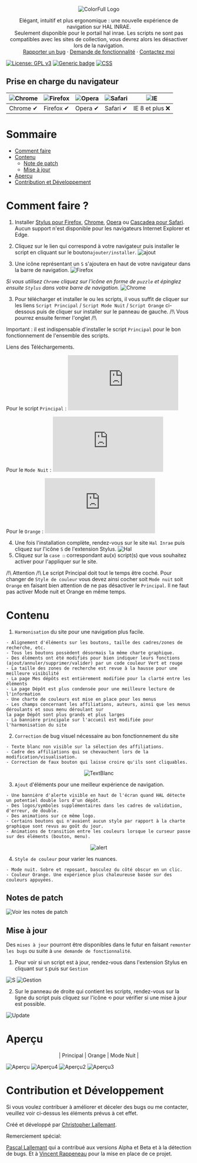 <p align="center">
  <img alt="ColorFull Logo" src="https://i.imgur.com/maSGINc.png">
  <br>
  
<p align="center">
  Elégant, intuitif et plus ergonomique : une nouvelle expérience de navigation sur HAL INRAE. 
   <br>
   Seulement disponible pour le portail hal inrae. Les scripts ne sont pas compatibles avec les sites de collection, vous devrez alors les désactiver lors de la navigation.
   <br>
  <a href="https://github.com/Hypersoby/Hal-Inrae-Scripts/issues/new?template=rapport-de-bug.md">Rapporter un bug</a>
  ·
  <a href="https://github.com/Hypersoby/Hal-Inrae-Scripts/issues/new?template=demande-de-fonctionnalit-.md">Demande de fonctionnalité</a>
  ·
  <a href="mailto:christopher.lallemant@inrae.fr?subject=Mail from our Website">Contactez moi</a>
  
[![License: GPL v3](https://img.shields.io/badge/License-GPLv3-blue.svg)](https://www.gnu.org/licenses/gpl-3.0) [![Generic badge](https://img.shields.io/badge/Version-1.0-<COLOR>.svg)](https://shields.io/) [![CSS](https://img.shields.io/badge/Language-CSS-red.svg)](https://shields.io/)
  
## Prise en charge du navigateur

![Chrome](https://cloud.githubusercontent.com/assets/398893/3528328/23bc7bc4-078e-11e4-8752-ba2809bf5cce.png) | ![Firefox](https://cloud.githubusercontent.com/assets/398893/3528329/26283ab0-078e-11e4-84d4-db2cf1009953.png) | ![Opera](https://cloud.githubusercontent.com/assets/398893/3528330/27ec9fa8-078e-11e4-95cb-709fd11dac16.png) | ![Safari](https://cloud.githubusercontent.com/assets/398893/3528331/29df8618-078e-11e4-8e3e-ed8ac738693f.png) |![IE](https://cloud.githubusercontent.com/assets/398893/3528325/20373e76-078e-11e4-8e3a-1cb86cf506f0.png)
--- | --- | --- | --- | --- |
Chrome ✔ | Firefox ✔ | Opera ✔ | Safari ✔ |  IE 8 et plus ❌ |
  
# Sommaire
  - [Comment faire](#Comment-faire-?)
  - [Contenu](#Contenu) 
    - [Note de patch](#Note-de-patch)
    - [Mise à jour](#Mise-à-jour) 
  - [Aperçu](#Aperçu)
  - [Contribution et Développement](#Contribution-et-Développement)


# Comment faire ?

1. Installer [Stylus pour Firefox](https://addons.mozilla.org/fr/firefox/addon/styl-us/), [Chrome](https://chrome.google.com/webstore/detail/stylus/clngdbkpkpeebahjckkjfobafhncgmne), [Opera](https://addons.opera.com/en-gb/extensions/details/stylus/) ou [Cascadea pour Safari](https://cascadea.app/). Aucun support n'est disponible pour les navigateurs Internet Explorer et Edge.

1. Cliquez sur le lien qui correspond à votre navigateur puis installer le script en cliquant sur le bouton`ajouter/installer`.
![ajout](https://i.imgur.com/8LEySe4.png)
2. Une icône représentant un `S` s'ajoutera en haut de votre navigateur dans la barre de navigation. 
![Firefox](https://i.imgur.com/28AipgL.png)

*Si vous utilisez `Chrome` cliquez sur l'icône en forme de `puzzle` et épinglez ensuite `Stylus` dans votre barre de navigation.*
![Chrome](https://i.imgur.com/a6PzHSY.png)

3. Pour télécharger et installer le ou les scripts, il vous suffit de cliquer sur les liens `Script Principal` / `Script Mode Nuit` / `Script Orange` ci-dessous puis de cliquer sur installer sur le panneau de gauche. /!\ Vous pourrez ensuite fermer l'onglet /!\

Important : il est indispensable d'installer le script `Principal` pour le bon fonctionnement de l'ensemble des scripts.

Liens des Téléchargements. 

Pour le script `Principal` : ![Script Principal](https://github.com/Hypersoby/Hal-Inrae-Scripts/raw/master/Principal.user.css)

Pour le `Mode Nuit` : ![Script Mode Nuit](https://github.com/Hypersoby/Hal-Inrae-Scripts/raw/master/Nuit.user.css)

Pour le `Orange` : ![Script Couleur Orange](https://github.com/Hypersoby/Hal-Inrae-Scripts/raw/master/Orange.user.css)
 
4. Une fois l'installation complète, rendez-vous sur le site `Hal Inrae` puis cliquez sur l'icône `S` de l'extension Stylus.
![Hal](https://i.imgur.com/UfravXq.png)
5. Cliquez sur la `case ☐` correspondant au(x) script(s) que vous souhaitez activer pour l'appliquer sur le site. 

/!\ Attention /!\ Le script Principal doit tout le temps être coché. Pour changer de `Style de couleur` vous devez ainsi cocher soit `Mode nuit` soit `Orange` en faisant bien attention de ne pas désactiver le `Principal`. Il ne faut pas activer Mode nuit et Orange en même temps.

# Contenu

1. `Harmonisation` du site pour une navigation plus facile.
```
- Alignement d'éléments sur les boutons, taille des cadres/zones de recherche, etc.
- Tous les boutons possèdent désormais la même charte graphique.
- Des éléments ont été modifiés pour bien indiquer leurs fonctions 
(ajout/annuler/supprimer/valider) par un code couleur Vert et rouge
- La taille des zones de recherche est revue à la hausse pour une meilleure visibilité
- La page Mes dépôts est entièrement modifiée pour la clarté entre les éléments
- La page Dépôt est plus condensée pour une meilleure lecture de l'information
- Une charte de couleurs est mise en place pour les menus
- Les champs concernant les affiliations, auteurs, ainsi que les menus déroulants et sous menu déroulant sur
la page Dépôt sont plus grands et plus larges
- La bannière principale sur l'accueil est modifiée pour l'harmonisation du site
```
2. `Correction` de bug visuel nécessaire au bon fonctionnement du site
```
- Texte blanc non visible sur la sélection des affiliations.
- Cadre des affiliations qui se chevauchent lors de la modification/visualisation.
- Correction de faux bouton qui laisse croire qu'ils sont cliquables.
```
<p align="center">
  <img alt="TextBlanc" src="https://i.imgur.com/rKENzmx.png">
  <br>

3. `Ajout` d'éléments pour une meilleur expérience de navigation.
```
- Une bannière d'alerte visible en haut de l'écran quand HAL détecte un potentiel double lors d'un dépôt.
- Des logos/symboles supplémentaires dans les cadres de validation, d'erreur, de double.
- Des animations sur ce même logo.
- Certains boutons qui n'avaient aucun style par rapport à la charte graphique sont revus au goût du jour.
- Animations de transition entre les couleurs lorsque le curseur passe sur des éléments (bouton, menu).
```

<p align="center">
  <img alt="alert" src="https://i.imgur.com/jvPKFDV.gif">
  <br>


4. `Style de couleur` pour varier les nuances.
```
- Mode nuit. Sobre et reposant, basculez du côté obscur en un clic.
- Couleur Orange. Une expérience plus chaleureuse basée sur des couleurs appuyées.
```

## Notes de patch

![Voir les notes de patch](https://github.com/Hypersoby/Hal-Inrae-Scripts/wiki/Notes-de-patch)

## Mise à jour

Des `mises à jour` pourront être disponibles dans le futur en faisant `remonter les bugs` ou suite à `une demande de fonctionnalité`.

1. Pour voir si un script est à jour, rendez-vous dans l'extension Stylus en cliquant sur `S` puis sur `Gestion`

![S](https://i.imgur.com/lmYa50c.png)
![Gestion](https://i.imgur.com/TKGpDNo.png)

2. Sur le panneau de droite qui contient les scripts, rendez-vous sur la ligne du script puis cliquez sur l'icône `⟲` pour vérifier si une mise à jour est possible. 

![Update](https://i.imgur.com/CEODpLJ.png)

# Aperçu 

<p align="center">
| Principal | Orange | Mode Nuit |
<br>
  
![Aperçu](https://i.imgur.com/2XUcOQC.png)
![Aperçu4](https://i.imgur.com/Jd2i6fQ.png)
![Aperçu2](https://i.imgur.com/LpmhLVM.png)
![Aperçu3](https://i.imgur.com/lwiIxNW.png)



# Contribution et Développement

Si vous voulez contribuer à améliorer et déceler des bugs ou me contacter, veuillez voir ci-dessus les éléments prévus à cet effet.

Créé et développé par <a href="mailto:christopherlallemant@inrae.fr?subject=Mail from our Website">Christopher Lallemant</a>.

Remerciement spécial:

<a href="mailto:pascal.lallemant@inrae.fr?subject=Mail from our Website">Pascal Lallemant</a> qui a contribué aux versions Alpha et Beta et à la détection de bugs. Et à
<a href="mailto:vincent.rappeneau@inrae.fr?subject=Mail from our Website">Vincent Rappeneau</a> pour la mise en place de ce projet.
